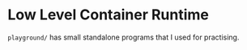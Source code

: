 # Low Level Container Runtime

`playground/` has small standalone programs that I used for practising.